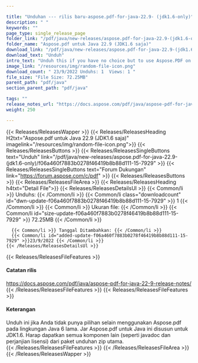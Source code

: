 ```yaml
---

title: "Unduhan --- rilis baru-aspose.pdf-for-java-22.9- (jdk1.6-only)"
description: " "
keywords: ""
page_type: single_release_page
folder_link: "/pdf/java/new-releases/aspose.pdf-for-java-22.9-(jdk1.6-only)/"
folder_name: "Aspose.pdf untuk Java 22.9 (JDK1.6 saja)"
download_link: "/pdf/java/new-releases/aspose.pdf-for-java-22.9-(jdk1.6-only)/f06a460f7883b0278f46419b8b88d111-15-7929"
download_text: "Unduh"
intro_text: "Unduh this if you have no choice but to use Aspose.PDF on an old Java 6 environment. This JAR of Aspose.PDF for Java is compiled for JDK1.6. Please get all other components (such as Javadoc and License agreements) from the main ZIP download package."
image_link: "/resources/img/random-file-icon.png"
download_count: " 23/9/2022 Unduhs: 1  Views: 1 "
file_size: "File Size: 72.25MB"
parent_path: "pdf/java"
section_parent_path: "pdf/java"

tags: ""
release_notes_url: "https://docs.aspose.com/pdf/java/aspose-pdf-for-java-22-9-release-notes/"
weight: 250

---
```


{{< Releases/ReleasesWapper >}}
  {{< Releases/ReleasesHeading H2txt="Aspose.pdf untuk Java 22.9 (JDK1.6 saja)" imagelink="/resources/img/random-file-icon.png">}}
  {{< Releases/ReleasesButtons >}}
    {{< Releases/ReleasesSingleButtons text="Unduh" link="/pdf/java/new-releases/aspose.pdf-for-java-22.9-(jdk1.6-only)/f06a460f7883b0278f46419b8b88d111-15-7929" >}}
    {{< Releases/ReleasesSingleButtons text="Forum Dukungan" link="https://forum.aspose.com/c/pdf" >}}
  {{< Releases/ReleasesButtons >}}
  {{< Releases/ReleasesFileArea >}}
    {{< Releases/ReleasesHeading h4txt="Detail File">}}
    {{< Releases/ReleasesDetailsUl >}}
      {{< Common/li >}} Unduhs: {{< /Common/li >}}
      {{< Common/li class="downloadcount" id="dwn-update-f06a460f7883b0278f46419b8b88d111-15-7929" >}} 1 {{< /Common/li >}}
      {{< Common/li >}} Ukuran file: {{< /Common/li >}}
      {{< Common/li id="size-update-f06a460f7883b0278f46419b8b88d111-15-7929" >}} 72.25MB {{< /Common/li >}}

      {{< Common/li >}} Tanggal Ditambahkan: {{< /Common/li >}}
      {{< Common/li id="added-update-f06a460f7883b0278f46419b8b88d111-15-7929" >}}23/9/2022 {{< /Common/li >}}
    {{< /Releases/ReleasesDetailsUl >}}

  {{< Releases/ReleasesFileFeatures >}}
      <h4>Catatan rilis</h4><div><a href='https://docs.aspose.com/pdf/java/aspose-pdf-for-java-22-9-release-notes/'>https://docs.aspose.com/pdf/java/aspose-pdf-for-java-22-9-release-notes/</a></div>
  {{< /Releases/ReleasesFileFeatures >}}
  {{< Releases/ReleasesFileFeatures >}}
      <h4>Keterangan</h4><div class="HTMLDescription">Unduh ini jika Anda tidak punya pilihan selain menggunakan Aspose.pdf pada lingkungan Java 6 lama. Jar Aspose.pdf untuk Java ini disusun untuk JDK1.6. Harap dapatkan semua komponen lain (seperti javadoc dan perjanjian lisensi) dari paket unduhan zip utama.</div>
  {{< /Releases/ReleasesFileFeatures >}}
 {{< /Releases/ReleasesFileArea >}}
{{< /Releases/ReleasesWapper >}}


